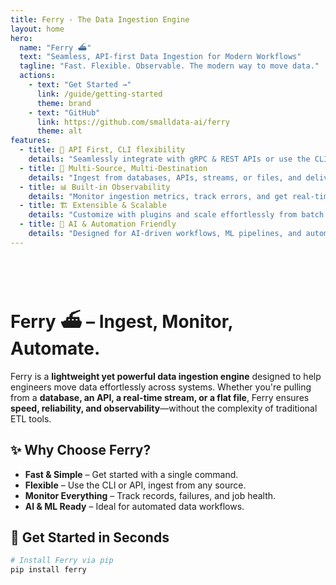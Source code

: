 ```yaml
---
title: Ferry - The Data Ingestion Engine
layout: home
hero:
  name: "Ferry ⛴️"
  text: "Seamless, API-first Data Ingestion for Modern Workflows"
  tagline: "Fast. Flexible. Observable. The modern way to move data."
  actions:
    - text: "Get Started →"
      link: /guide/getting-started
      theme: brand
    - text: "GitHub"
      link: https://github.com/smalldata-ai/ferry
      theme: alt
features:
  - title: 🚀 API First, CLI flexibility
    details: "Seamlessly integrate with gRPC & REST APIs or use the CLI for quick ingestion"
  - title: 🔄 Multi-Source, Multi-Destination
    details: "Ingest from databases, APIs, streams, or files, and deliver data where you need it."
  - title: 📊 Built-in Observability
    details: "Monitor ingestion metrics, track errors, and get real-time insights."
  - title: 🏗️ Extensible & Scalable
    details: "Customize with plugins and scale effortlessly from batch to real-time workloads."
  - title: 🤖 AI & Automation Friendly
    details: "Designed for AI-driven workflows, ML pipelines, and automated decisioning."
---
```

<br><br>

# Ferry ⛴️ – Ingest, Monitor, Automate.

Ferry is a **lightweight yet powerful data ingestion engine** designed to help engineers move data effortlessly across systems. Whether you're pulling from a **database, an API, a real-time stream, or a flat file**, Ferry ensures **speed, reliability, and observability**—without the complexity of traditional ETL tools.

## ✨ Why Choose Ferry?
- **Fast & Simple** – Get started with a single command.  
- **Flexible** – Use the CLI or API, ingest from any source.  
- **Monitor Everything** – Track records, failures, and job health.  
- **AI & ML Ready** – Ideal for automated data workflows.  

## 🏁 Get Started in Seconds
```sh
# Install Ferry via pip
pip install ferry


